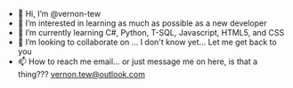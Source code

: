 - 👋 Hi, I’m @vernon-tew
- 👀 I’m interested in learning as much as possible as a new developer
- 🌱 I’m currently learning C#, Python, T-SQL, Javascript, HTML5, and CSS
- 💞️ I’m looking to collaborate on ... I don't know yet... Let me get back to you
- 📫 How to reach me email... or just message me on here, is that a thing???  vernon.tew@outlook.com  

<!---
vernon-tew/vernon-tew is a ✨ special ✨ repository because its `README.md` (this file) appears on your GitHub profile.
You can click the Preview link to take a look at your changes.
--->
